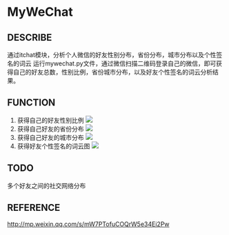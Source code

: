 # MyWeChat
## DESCRIBE
通过itchat模块，分析个人微信的好友性别分布，省份分布，城市分布以及个性签名的词云
运行mywechat.py文件，通过微信扫描二维码登录自己的微信，即可获得自己的好友总数，性别比例，省份城市分布，以及好友个性签名的词云分析结果。

## FUNCTION
1. 获得自己的好友性别比例
![](https://github.com/baiyyang/MyWeChat/picture/gender_proportion.png)
2. 获得自己好友的省份分布
![](https://github.com/baiyyang/MyWeChat/picture/province_distribute.png)
3. 获得自己好友的城市分布
![](https://github.com/baiyyang/MyWeChat/picture/city_distribute.png)
4. 获得好友个性签名的词云图
![](https://github.com/baiyyang/MyWeChat/picture/signature_wordcloud.png)

## TODO
多个好友之间的社交网络分布

## REFERENCE
http://mp.weixin.qq.com/s/mW7PTofuCOQrW5e34Ei2Pw
